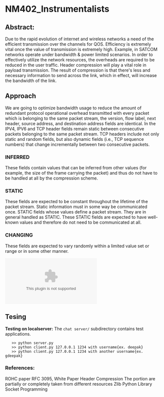 # NM402_Instrumentalists

## Abstract:
  Due to the rapid evolution of internet and wireless networks a need of the efficient 
    transmission over the channels for QOS. Efficiency is extremely vital once the value
    of transmission is extremely high. Example, in SATCOM networks operate under bandwidth 
    & power limited scenarios. In order to effectively utilize the network resources,
    the overheads are required to be reduced in the user traffic. Header compression will 
    play a vital role in payload transmission. The result of compression is that there's 
    less and necessary information to send across the link, which in effect, will increase
    the bandwidth of the link.


## Approach 
 We are going to optimize bandwidth usage to reduce the amount of redundant protocol operational
    overhead transmitted with every packet which is belonging to the same packet stream, the version, 
    flow label, next header, source address, and destination address fields are identical. In the IPV4,
    IPV6 and TCP header fields remain static between consecutive packets belonging to the same packet stream. 
    TCP headers include not only static and random fields, but also dynamic fields (i.e., TCP sequence numbers)
    that change incrementally between two consecutive packets.
 
 ### INFERRED

   These fields contain values that can be inferred from other
    values (for example, the size of the frame carrying the packet)
    and thus do not have to be handled at all by the compression
    scheme.
   
 ### STATIC
  
  These fields are expected to be constant throughout the
    lifetime of the packet stream. Static information must in some
    way be communicated once. STATIC fields whose values define a
    packet stream. They are in general handled as STATIC.
    These STATIC fields are expected to have well-known values and
    therefore do not need to be communicated at all.
 
 ### CHANGING
  
  These fields are expected to vary randomly within a limited
    value set or range or in some other manner.
      
![Approach](./approach.docx)


## Tesing 

**Testing on localserver:**
The `chat server/` subdirectory contains test applications.

       >> python server.py
       >> python client.py 127.0.0.1 1234 with username{ex. deepak}
       >> python client.py 127.0.0.1 1234 with another username{ex. gdeepak}

### References:
   
   ROHC paper RFC 3095,
   White Paper Header Compression The portion are partially or completely taken from different resources
   Zlib Python Library
   Socket Programming
